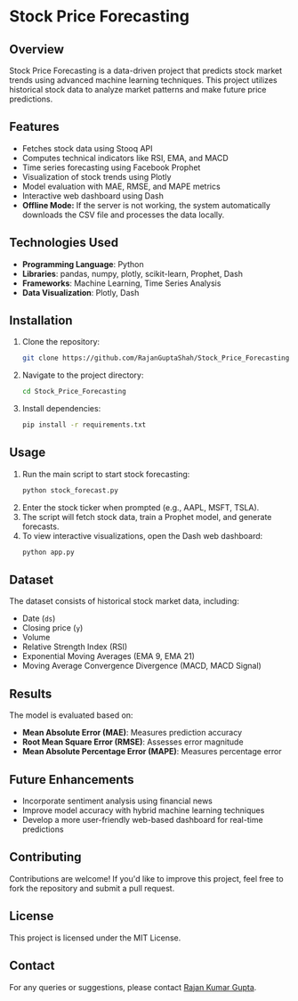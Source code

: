 # Stock Price Forecasting

## Overview
Stock Price Forecasting is a data-driven project that predicts stock market trends using advanced machine learning techniques. This project utilizes historical stock data to analyze market patterns and make future price predictions.

## Features
- Fetches stock data using Stooq API
- Computes technical indicators like RSI, EMA, and MACD
- Time series forecasting using Facebook Prophet
- Visualization of stock trends using Plotly
- Model evaluation with MAE, RMSE, and MAPE metrics
- Interactive web dashboard using Dash
- **Offline Mode:** If the server is not working, the system automatically downloads the CSV file and processes the data locally.

## Technologies Used
- **Programming Language**: Python
- **Libraries**: pandas, numpy, plotly, scikit-learn, Prophet, Dash
- **Frameworks**: Machine Learning, Time Series Analysis
- **Data Visualization**: Plotly, Dash

## Installation
1. Clone the repository:
   ```bash
   git clone https://github.com/RajanGuptaShah/Stock_Price_Forecasting.git
   ```
2. Navigate to the project directory:
   ```bash
   cd Stock_Price_Forecasting
   ```
3. Install dependencies:
   ```bash
   pip install -r requirements.txt
   ```

## Usage
1. Run the main script to start stock forecasting:
   ```bash
   python stock_forecast.py
   ```
2. Enter the stock ticker when prompted (e.g., AAPL, MSFT, TSLA).
3. The script will fetch stock data, train a Prophet model, and generate forecasts.
4. To view interactive visualizations, open the Dash web dashboard:
   ```bash
   python app.py
   ```

## Dataset
The dataset consists of historical stock market data, including:
- Date (`ds`)
- Closing price (`y`)
- Volume
- Relative Strength Index (RSI)
- Exponential Moving Averages (EMA 9, EMA 21)
- Moving Average Convergence Divergence (MACD, MACD Signal)

## Results
The model is evaluated based on:
- **Mean Absolute Error (MAE)**: Measures prediction accuracy
- **Root Mean Square Error (RMSE)**: Assesses error magnitude
- **Mean Absolute Percentage Error (MAPE)**: Measures percentage error

## Future Enhancements
- Incorporate sentiment analysis using financial news
- Improve model accuracy with hybrid machine learning techniques
- Develop a more user-friendly web-based dashboard for real-time predictions

## Contributing
Contributions are welcome! If you'd like to improve this project, feel free to fork the repository and submit a pull request.

## License
This project is licensed under the MIT License.

## Contact
For any queries or suggestions, please contact [Rajan Kumar Gupta](https://github.com/RajanGuptaShah).

